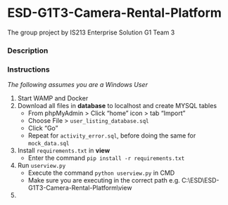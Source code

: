 # ESD-G1T3-Camera-Rental-Platform
The group project by IS213 Enterprise Solution G1 Team 3

### Description



### Instructions 
_The following assumes you are a Windows User_

1. Start WAMP and Docker 
2. Download all files in **database** to localhost and create MYSQL tables
    * From phpMyAdmin > Click “home” icon > tab “Import” 
    * Choose File > `user_listing_database.sql`
    * Click “Go”
    * Repeat for `activity_error.sql`, before doing the same for `mock_data.sql`
3. Install `requirements.txt` in **view** 
    * Enter the command `pip install -r requirements.txt`
4. Run `userview.py` 
    * Execute the command `python userview.py` in CMD
    * Make sure you are executing in the correct path e.g. C:\ESD\ESD-G1T3-Camera-Rental-Platform\view
5. 
